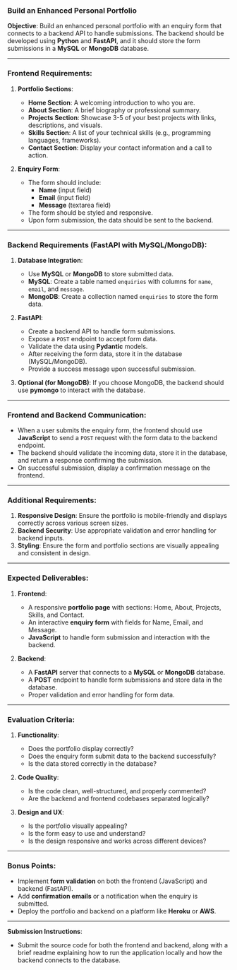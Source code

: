 ### Build an Enhanced Personal Portfolio

**Objective**: Build an enhanced personal portfolio with an enquiry form that connects to a backend API to handle submissions. The backend should be developed using **Python** and **FastAPI**, and it should store the form submissions in a **MySQL** or **MongoDB** database.

---

### **Frontend Requirements:**

1. **Portfolio Sections**:
    - **Home Section**: A welcoming introduction to who you are.
    - **About Section**: A brief biography or professional summary.
    - **Projects Section**: Showcase 3-5 of your best projects with links, descriptions, and visuals.
    - **Skills Section**: A list of your technical skills (e.g., programming languages, frameworks).
    - **Contact Section**: Display your contact information and a call to action.
    
2. **Enquiry Form**:
    - The form should include:
        - **Name** (input field)
        - **Email** (input field)
        - **Message** (textarea field)
    - The form should be styled and responsive.
    - Upon form submission, the data should be sent to the backend.

---

### **Backend Requirements (FastAPI with MySQL/MongoDB):**

1. **Database Integration**:
    - Use **MySQL** or **MongoDB** to store submitted data.
    - **MySQL**: Create a table named `enquiries` with columns for `name`, `email`, and `message`.
    - **MongoDB**: Create a collection named `enquiries` to store the form data.

2. **FastAPI**:
    - Create a backend API to handle form submissions.
    - Expose a `POST` endpoint to accept form data.
    - Validate the data using **Pydantic** models.
    - After receiving the form data, store it in the database (MySQL/MongoDB).
    - Provide a success message upon successful submission.

3. **Optional (for MongoDB)**: If you choose MongoDB, the backend should use **pymongo** to interact with the database.

---

### **Frontend and Backend Communication**:

- When a user submits the enquiry form, the frontend should use **JavaScript** to send a `POST` request with the form data to the backend endpoint.
- The backend should validate the incoming data, store it in the database, and return a response confirming the submission.
- On successful submission, display a confirmation message on the frontend.

---

### **Additional Requirements**:

1. **Responsive Design**: Ensure the portfolio is mobile-friendly and displays correctly across various screen sizes.
2. **Backend Security**: Use appropriate validation and error handling for backend inputs.
3. **Styling**: Ensure the form and portfolio sections are visually appealing and consistent in design.

---

### **Expected Deliverables**:

1. **Frontend**:
    - A responsive **portfolio page** with sections: Home, About, Projects, Skills, and Contact.
    - An interactive **enquiry form** with fields for Name, Email, and Message.
    - **JavaScript** to handle form submission and interaction with the backend.

2. **Backend**:
    - A **FastAPI** server that connects to a **MySQL** or **MongoDB** database.
    - A **POST** endpoint to handle form submissions and store data in the database.
    - Proper validation and error handling for form data.

---

### **Evaluation Criteria**:

1. **Functionality**:
    - Does the portfolio display correctly?
    - Does the enquiry form submit data to the backend successfully?
    - Is the data stored correctly in the database?

2. **Code Quality**:
    - Is the code clean, well-structured, and properly commented?
    - Are the backend and frontend codebases separated logically?

3. **Design and UX**:
    - Is the portfolio visually appealing?
    - Is the form easy to use and understand?
    - Is the design responsive and works across different devices?

---

### **Bonus Points**:
- Implement **form validation** on both the frontend (JavaScript) and backend (FastAPI).
- Add **confirmation emails** or a notification when the enquiry is submitted.
- Deploy the portfolio and backend on a platform like **Heroku** or **AWS**.

---

**Submission Instructions**:
- Submit the source code for both the frontend and backend, along with a brief readme explaining how to run the application locally and how the backend connects to the database.
